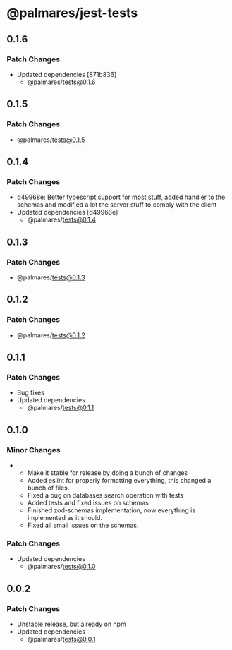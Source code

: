 # @palmares/jest-tests

## 0.1.6

### Patch Changes

- Updated dependencies [871b836]
  - @palmares/tests@0.1.6

## 0.1.5

### Patch Changes

- @palmares/tests@0.1.5

## 0.1.4

### Patch Changes

- d49968e: Better typescript support for most stuff, added handler to the schemas and modified a lot the server stuff to comply with the client
- Updated dependencies [d49968e]
  - @palmares/tests@0.1.4

## 0.1.3

### Patch Changes

- @palmares/tests@0.1.3

## 0.1.2

### Patch Changes

- @palmares/tests@0.1.2

## 0.1.1

### Patch Changes

- Bug fixes
- Updated dependencies
  - @palmares/tests@0.1.1

## 0.1.0

### Minor Changes

- - Make it stable for release by doing a bunch of changes
  - Added eslint for properly formatting everything, this changed a bunch of files.
  - Fixed a bug on databases search operation with tests
  - Added tests and fixed issues on schemas
  - Finished zod-schemas implementation, now everything is implemented as it should.
  - Fixed all small issues on the schemas.

### Patch Changes

- Updated dependencies
  - @palmares/tests@0.1.0

## 0.0.2

### Patch Changes

- Unstable release, but already on npm
- Updated dependencies
  - @palmares/tests@0.0.1
